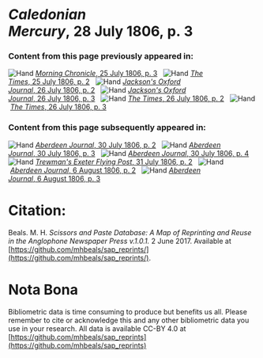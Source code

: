 # *Caledonian Mercury*, 28 July 1806, p. 3  
  
### Content from this page previously appeared in:  
![Hand](http://scissorsandpaste.net/wp-content/uploads/2017/06/smallhandpointer.png) [*Morning Chronicle*, 25 July 1806, p. 3](https://mhbeals.github.io/sap_html/Morning-Chronicle/Morning-Chronicle-25-July-1806-p-3)  
![Hand](http://scissorsandpaste.net/wp-content/uploads/2017/06/smallhandpointer.png) [*The Times*, 25 July 1806, p. 2](https://mhbeals.github.io/sap_html/The-Times/The-Times-25-July-1806-p-2)  
![Hand](http://scissorsandpaste.net/wp-content/uploads/2017/06/smallhandpointer.png) [*Jackson's Oxford Journal*, 26 July 1806, p. 2](https://mhbeals.github.io/sap_html/Jackson's-Oxford-Journal/Jackson's-Oxford-Journal-26-July-1806-p-2)  
![Hand](http://scissorsandpaste.net/wp-content/uploads/2017/06/smallhandpointer.png) [*Jackson's Oxford Journal*, 26 July 1806, p. 3](https://mhbeals.github.io/sap_html/Jackson's-Oxford-Journal/Jackson's-Oxford-Journal-26-July-1806-p-3)  
![Hand](http://scissorsandpaste.net/wp-content/uploads/2017/06/smallhandpointer.png) [*The Times*, 26 July 1806, p. 2](https://mhbeals.github.io/sap_html/The-Times/The-Times-26-July-1806-p-2)  
![Hand](http://scissorsandpaste.net/wp-content/uploads/2017/06/smallhandpointer.png) [*The Times*, 26 July 1806, p. 3](https://mhbeals.github.io/sap_html/The-Times/The-Times-26-July-1806-p-3)  
  
### Content from this page subsequently appeared in:  
![Hand](http://scissorsandpaste.net/wp-content/uploads/2017/06/smallhandpointer.png) [*Aberdeen Journal*, 30 July 1806, p. 2](https://mhbeals.github.io/sap_html/Aberdeen-Journal/Aberdeen-Journal-30-July-1806-p-2)  
![Hand](http://scissorsandpaste.net/wp-content/uploads/2017/06/smallhandpointer.png) [*Aberdeen Journal*, 30 July 1806, p. 3](https://mhbeals.github.io/sap_html/Aberdeen-Journal/Aberdeen-Journal-30-July-1806-p-3)  
![Hand](http://scissorsandpaste.net/wp-content/uploads/2017/06/smallhandpointer.png) [*Aberdeen Journal*, 30 July 1806, p. 4](https://mhbeals.github.io/sap_html/Aberdeen-Journal/Aberdeen-Journal-30-July-1806-p-4)  
![Hand](http://scissorsandpaste.net/wp-content/uploads/2017/06/smallhandpointer.png) [*Trewman's Exeter Flying Post*, 31 July 1806, p. 2](https://mhbeals.github.io/sap_html/Trewman's-Exeter-Flying-Post/Trewman's-Exeter-Flying-Post-31-July-1806-p-2)  
![Hand](http://scissorsandpaste.net/wp-content/uploads/2017/06/smallhandpointer.png) [*Aberdeen Journal*, 6 August 1806, p. 2](https://mhbeals.github.io/sap_html/Aberdeen-Journal/Aberdeen-Journal-6-August-1806-p-2)  
![Hand](http://scissorsandpaste.net/wp-content/uploads/2017/06/smallhandpointer.png) [*Aberdeen Journal*, 6 August 1806, p. 3](https://mhbeals.github.io/sap_html/Aberdeen-Journal/Aberdeen-Journal-6-August-1806-p-3)  


# Citation: 

Beals. M. H. *Scissors and Paste Database: A Map of Reprinting and Reuse in the Anglophone Newspaper Press v.1.0.1.* 2 June 2017. Available at [https://github.com/mhbeals/sap_reprints/](https://github.com/mhbeals/sap_reprints/). 

# Nota Bona

Bibliometric data is time consuming to produce but benefits us all. Please remember to cite or acknowledge this and any other bibliometric data you use in your research. All data is available CC-BY 4.0 at [https://github.com/mhbeals/sap_reprints](https://github.com/mhbeals/sap_reprints)